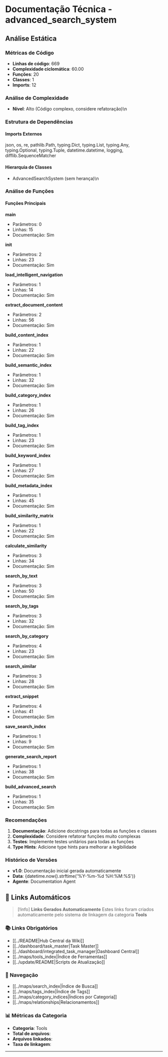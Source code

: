 # Documentação Técnica - advanced_search_system

## Análise Estática

### Métricas de Código
- **Linhas de código**: 669
- **Complexidade ciclomática**: 60.00
- **Funções**: 20
- **Classes**: 1
- **Imports**: 12

### Análise de Complexidade
- **Nível**: Alto (Código complexo, considere refatoração)\n
### Estrutura de Dependências

#### Imports Externos
json, os, re, pathlib.Path, typing.Dict, typing.List, typing.Any, typing.Optional, typing.Tuple, datetime.datetime, logging, difflib.SequenceMatcher

#### Hierarquia de Classes
- AdvancedSearchSystem (sem herança)\n
### Análise de Funções

#### Funções Principais
**main**
- Parâmetros: 0
- Linhas: 15
- Documentação: Sim

**__init__**
- Parâmetros: 2
- Linhas: 23
- Documentação: Sim

**load_intelligent_navigation**
- Parâmetros: 1
- Linhas: 14
- Documentação: Sim

**extract_document_content**
- Parâmetros: 2
- Linhas: 56
- Documentação: Sim

**build_content_index**
- Parâmetros: 1
- Linhas: 22
- Documentação: Sim

**build_semantic_index**
- Parâmetros: 1
- Linhas: 32
- Documentação: Sim

**build_category_index**
- Parâmetros: 1
- Linhas: 26
- Documentação: Sim

**build_tag_index**
- Parâmetros: 1
- Linhas: 23
- Documentação: Sim

**build_keyword_index**
- Parâmetros: 1
- Linhas: 27
- Documentação: Sim

**build_metadata_index**
- Parâmetros: 1
- Linhas: 45
- Documentação: Sim

**build_similarity_matrix**
- Parâmetros: 1
- Linhas: 22
- Documentação: Sim

**calculate_similarity**
- Parâmetros: 3
- Linhas: 34
- Documentação: Sim

**search_by_text**
- Parâmetros: 3
- Linhas: 50
- Documentação: Sim

**search_by_tags**
- Parâmetros: 3
- Linhas: 32
- Documentação: Sim

**search_by_category**
- Parâmetros: 4
- Linhas: 23
- Documentação: Sim

**search_similar**
- Parâmetros: 3
- Linhas: 28
- Documentação: Sim

**extract_snippet**
- Parâmetros: 4
- Linhas: 41
- Documentação: Sim

**save_search_index**
- Parâmetros: 1
- Linhas: 9
- Documentação: Sim

**generate_search_report**
- Parâmetros: 1
- Linhas: 38
- Documentação: Sim

**build_advanced_search**
- Parâmetros: 1
- Linhas: 35
- Documentação: Sim

### Recomendações

1. **Documentação**: Adicione docstrings para todas as funções e classes
2. **Complexidade**: Considere refatorar funções muito complexas
3. **Testes**: Implemente testes unitários para todas as funções
4. **Type Hints**: Adicione type hints para melhorar a legibilidade

### Histórico de Versões

- **v1.0**: Documentação inicial gerada automaticamente
- **Data**: {datetime.now().strftime('%Y-%m-%d %H:%M:%S')}
- **Agente**: Documentation Agent


## 🔗 **Links Automáticos**

> [!info] **Links Gerados Automaticamente**
> Estes links foram criados automaticamente pelo sistema de linkagem da categoria **Tools**

### **📚 Links Obrigatórios**
- [[../README|Hub Central da Wiki]]
- [[../dashboard/task_master|Task Master]]
- [[../dashboard/integrated_task_manager|Dashboard Central]]
- [[../maps/tools_index|Índice de Ferramentas]]
- [[../update/README|Scripts de Atualização]]

### **🧭 Navegação**
- [[../maps/search_index|Índice de Busca]]
- [[../maps/tags_index|Índice de Tags]]
- [[../maps/category_indices|Índices por Categoria]]
- [[../maps/relationships|Relacionamentos]]

### **📊 Métricas da Categoria**
- **Categoria**: Tools
- **Total de arquivos**: <!-- Contador automático -->
- **Arquivos linkados**: <!-- Contador automático -->
- **Taxa de linkagem**: <!-- Percentual automático -->

---

